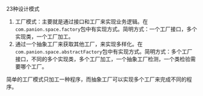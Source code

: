 23种设计模式

1. 工厂模式：主要就是通过接口和工厂来实现业务逻辑。在`com.panion.space.factory`包中有实现方式。简明方式：一个工厂接口，多个实现类，一个工厂加工。
2. 通过一个抽象工厂来获取其他工厂，来实现多样化。在`com.panion.space.abstractFactory`包中有实现方式。简明方式：多个工厂接口，不同的多个实现类，多个工厂加工，一个抽象工厂检测，一个类检验需要哪个工厂。

简单的工厂模式只加工一种程序，而抽象工厂可以实现多个工厂来完成不同的程序。